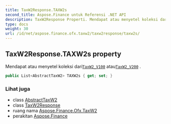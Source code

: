 ```yaml
---
title: TaxW2Response.TAXW2s
second_title: Aspose.Finance untuk Referensi .NET API
description: TaxW2Response Properti. Mendapat atau menyetel koleksi dariTaxW2_V100 atauTaxW2_V200 .
type: docs
weight: 30
url: /id/net/aspose.finance.ofx.taxw2/taxw2response/taxw2s/
---
```

## TaxW2Response.TAXW2s property

Mendapat atau menyetel koleksi dari[`TaxW2_V100`](../../taxw2_v100/) atau[`TaxW2_V200`](../../taxw2_v200/) .

```csharp
public List<AbstractTaxW2> TAXW2s { get; set; }
```

### Lihat juga

* class [AbstractTaxW2](../../abstracttaxw2/)
* class [TaxW2Response](../)
* ruang nama [Aspose.Finance.Ofx.TaxW2](../../taxw2response/)
* perakitan [Aspose.Finance](../../../)


